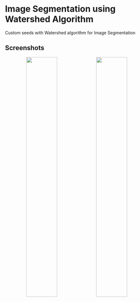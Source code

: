 
# Image Segmentation using Watershed Algorithm

Custom seeds with Watershed algorithm for Image Segmentation


## Screenshots

<p align="center">
  <img alt="" src="" width="45%">
  <img alt="" src="" width="45%">
  &nbsp; &nbsp; &nbsp; &nbsp;
  
</p>

